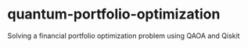 # quantum-portfolio-optimization
Solving a financial portfolio optimization problem using QAOA and Qiskit
